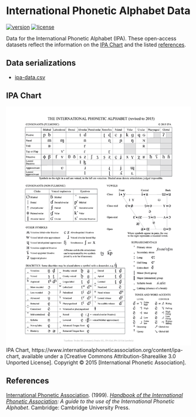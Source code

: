 # International Phonetic Alphabet Data

[![version][version-badge]][CHANGELOG] [![license][license-badge]][LICENSE]

Data for the International Phonetic Alphabet (IPA). These open-access datasets reflect the information on the [IPA Chart] and the listed [references].

## Data serializations
* [ipa-data.csv]

## IPA Chart
<img src="./charts/IPA_Kiel_2015.png" alt="IPA Chart" />
IPA Chart, https://www.internationalphoneticassociation.org/content/ipa-chart, available under a [Creative Commons Attribution-Sharealike 3.0 Unported License]. Copyright © 2015 [International Phonetic Association].

## References
[International Phonetic Association]. (1999). *[Handbook of the International Phonetic Association]: A guide to the use
of the International Phonetic Alphabet*. Cambridge: Cambridge University Press.

[ipa-data.csv]: ./datasets/ipa-data/ipa-data.csv

[IPA Chart]: #ipa-chart
[references]: #references

[CHANGELOG]: ./CHANGELOG.md
[version-badge]: https://img.shields.io/badge/ipa--data-unreleased-0038e2.svg?style=flat-square

[LICENSE]: ./LICENSE
[Creative Commons Attribution-Sharealike 3.0 Unported License]: ./LICENSE
[license-badge]: https://img.shields.io/badge/license-CC--BY--SA_3.0-0038e2.svg?style=flat-square

[Handbook of the International Phonetic Association]: https://www.internationalphoneticassociation.org/content/handbook-ipa
[International Phonetic Association]: https://www.internationalphoneticassociation.org/